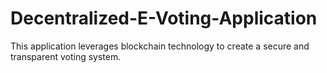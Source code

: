 # Decentralized-E-Voting-Application
This application leverages blockchain technology to create a secure and transparent voting system.
